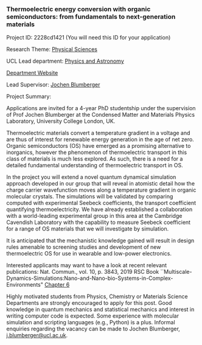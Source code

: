 ### Thermoelectric energy conversion with organic semiconductors: from fundamentals to next-generation materials

Project ID: 2228cd1421
(You will need this ID for your application)

Research Theme: [Physical Sciences](../themes/physical-sciences.md)

UCL Lead department: [Physics and Astronomy](../departments/physics-and-astronomy.md)

[Department Website](https://www.ucl.ac.uk/physics-astronomy)

Lead Supervisor: [Jochen Blumberger](https://profiles.ucl.ac.uk/4293)

Project Summary:

Applications are invited for a 4-year PhD studentship under the supervision of Prof Jochen Blumberger at the Condensed Matter and
Materials Physics Laboratory, University College London, UK. 

Thermoelectric materials convert a temperature gradient in a voltage and are thus of interest for renewable energy generation in the age of net zero. Organic semiconductors (OS) have emerged as a promising alternative to inorganics, however the phenomenon of thermoelectric transport in this class of materials is much less explored. As such, there is a need for a detailed fundamental understanding of thermoelectric transport in OS.

In the project you will extend a novel quantum dynamical simulation approach developed in our group that will reveal in atomistic detail how the charge carrier wavefunction moves along a temperature gradient
in organic molecular crystals. The simulations will be validated by comparing computed with experimental Seebeck coefficients, the transport coefficient quantifying thermoelectricity. We have already established a collaboration with a world-leading experimental group in this area at the Cambridge Cavendish Laboratory with the capability to measure Seebeck coefficient for a range of OS materials that we will investigate by simulation.

It is anticipated that the mechanistic knowledge gained will result in design rules amenable to screening studies and development of new thermoelectric OS for use in wearable and low-power electronics.

Interested applicants may want to have a look at recent relevant publications:
Nat. Commun., vol. 10, p. 3843, 2019
RSC Book ``Multiscale-Dynamics-Simulations:Nano-and-Nano-bio-Systems-in-Complex-Environments"
[Chapter 6]( https://books.rsc.org/books/edited-volume/915/chapter-abstract/713410/From-Atomic-Orbitals-to-Nano-scale-Charge?redirectedFrom=PDF)

Highly motivated students from Physics, Chemistry or Materials Science Departments are strongly encouraged to apply for this post. Good knowledge in quantum mechanics and statistical mechanics and interest in writing computer code is expected. Some experience with molecular simulation and scripting languages (e.g., Python) is a plus. Informal enquiries regarding the vacancy can be made to Jochen Blumberger, j.blumberger@ucl.ac.uk.
